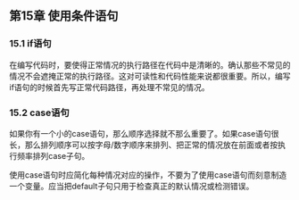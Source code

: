 ## 第15章 使用条件语句

### 15.1 if语句

在编写代码时，要使得正常情况的执行路径在代码中是清晰的。确认那些不常见的情况不会遮掩正常的执行路径。这对可读性和代码性能来说都很重要。所以，编写if语句的时候首先写正常代码路径，再处理不常见的情况。

### 15.2 case语句

如果你有一个小的case语句，那么顺序选择就不那么重要了。如果case语句很长，那么排列顺序可以按字母/数字顺序来排列、把正常的情况放在前面或者按执行频率排列case子句。

使用case语句时应简化每种情况对应的操作，不要为了使用case语句而刻意制造一个变量。应当把default子句只用于检查真正的默认情况或检测错误。
